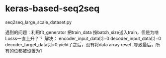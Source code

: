 # keras-based-seq2seq


seq2seq_large_scale_dataset.py

遇到的问题：利用fit_generator 把train_data 按batch_size送入train，但是为啥Losss一直上升？？
解决：
encoder_input_data[:]=0
decoder_input_data[:]=0
decoder_target_data[:]=0
yield了之后，没有将data array reset ,导致最后，所有的位都被设置为1
